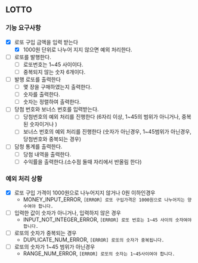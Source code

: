 ## LOTTO

### 기능 요구사항 

-[x] 로또 구입 금액을 입력 받는다
    - [x] 1000원 단위로 나누어 지지 않으면 예외 처리한다.

-[ ] 로또를 발행한다.  
    -[ ] 로또번호는 1~45 사이이다.  
    -[ ] 중복되지 않는 숫자 6개이다.  

-[ ] 발행 로또를 출력한다
    - [ ] 몇 장을 구매하였는지 출력한다.
    - [ ] 숫자를 출력한다. 
    - [ ] 숫자는 정렬하여 출력한다.

-[ ] 당첨 번호와 보너스 번호를 입력받는다.
    - [ ] 당첨번호의 예외 처리를 진행한다 (6자리 이상, 1~45의 범위가 아니거나, 중복된 숫자이거나 )
    - [ ] 보너스 번호의 예외 처리를 진행한다 (숫자가 아닌경우, 1~45범위가 아닌경우, 당첨번호와 중복되는 경우)

- [ ] 담청 통계를 출력한다.
    -[ ] 당첨 내역을 출력한다.
    -[ ] 수익률을 출력한다.(소수점 둘때 자리에서 반올림 한다)

### 예외 처리 상황 
- [X] 로또 구입 가격이 1000원으로 나누어지지 않거나 0원 이하인경우
    - MONEY_INPUT_ERROR, `[ERROR] 로또 구입가격은 1000원으로 나누어지는 양수여야 합니다.`
- [ ] 입력한 값이 숫자가 아니거나, 입력하지 않은 경우  
    - INPUT_NOT_INTEGER_ERROR, `[ERROR] 로또 번호는 1~45 사이의 숫자여야 합니다.`
- [ ] 로또의 숫자가 중복되는 경우
    - DUPLICATE_NUM_ERROR, `[ERROR] 로또의 숫자가 중복됩니다.`
- [ ] 로또의 숫자가 1~45 범위가 아닌경우
    - RANGE_NUM_ERROR, `[ERROR] 로또의 숫자는 1~45사이여야 합니다.`